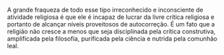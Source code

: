 ﻿A grande fraqueza de todo esse tipo irreconhecido e inconsciente de atividade religiosa é que ele é incapaz de lucrar da livre crítica religiosa e portanto de alcançar níveis proveitosos de autocorreção. É um fato que a religião não cresce a menos que seja disciplinada pela crítica construtiva, amplificada pela filosofia, purificada pela ciência e nutrida pela comunhão leal.